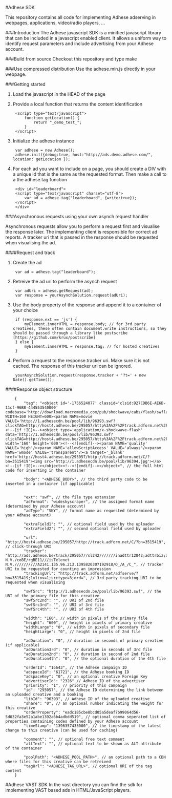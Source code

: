 #Adhese SDK

This repository contains all code for implementing Adhese adserving in webpages, applications, video/radio players, ...

###Introduction
The Adhese javascript SDK is a minified javascript library that can be included in a javascript enabled client.
It allows a uniform way to identify request parameters and include advertising from your Adhese account.

###Build from source
Checkout this repository and type make

###Use compressed distribution
Use the adhese.min.js directly in your webpage.

###Getting started
1. Load the javascript in the HEAD of the page
		<script type="text/javascript" src="adhese.min.js"></script>

2. Provide a local function that returns the content identification
		
		<script type="text/javascript">
			function getLocation() {
				return "_demo_test_";
			}
		</script>

3. Initialize the adhese instance

		var adhese = new Adhese(); 
		adhese.init({debug:true, host:"http://ads.demo.adhese.com/", location: getLocation });

4. For each ad you want to include on a page, you should create a DIV with a unique id that is the same as the requested format. Then make a call to a the adhese.tag function

		<div id="leaderboard">
		<script type="text/javascript" charset="utf-8">
			var ad = adhese.tag("leaderboard", {write:true});
		</script>
		</div>	

###Asynchronous requests using your own asynch request handler

Asynchronous requests allow you to perform a request first and visualise the response later. The implementing client is responsible for correct ad reports. A tracker uri that is passed in the response should be requested when visualising the ad.

####Request and track

1. Create the ad

		var ad = adhese.tag("leaderboard");

2. Retreive the ad uri to perform the asynch request
		
		var adUri = adhese.getRequest(ad);
		var response = yourAsynchSolution.request(adUri);

3. Use the body property of the response and append it to a container of your choice

		if (response.ext == 'js') {
			myElement.innerHTML = response.body; // for 3rd party creatives, these often contain document.write instructions, so they should be passed through a library like postscribe [https://github.com/krux/postscribe]
		} else {
			myElement.innerHTML = response.tag; // for hosted creatives
		}
		
		

4. Perform a request to the response.tracker uri. Make sure it is not cached. The response of this tracker uri can be ignored.

		yourAsynchSolution.request(response.tracker + '?t=' + new Date().getTime());

####Response object structure

		{
		    "tag": "<object id='-1756524077' classid='clsid:D27CDB6E-AE6D-11cf-96B8-444553540000' codebase='http://download.macromedia.com/pub/shockwave/cabs/flash/swflash.cab#version=5,0,0,0' WIDTH=160 HEIGHT=600><param NAME=movie VALUE='http://1.adhesecdn.be/pool/lib/96393.swf?clickTAG=http://host4.adhese.be/295057/http%3A%2F%2Ftrack.adform.net%2FC%2F%3Fbn%3D3515419'/><!--[if !IE]>--><object type='application/x-shockwave-flash' data='http://1.adhesecdn.be/pool/lib/96393.swf?clickTAG=http://host4.adhese.be/295057/http%3A%2F%2Ftrack.adform.net%2FC%2F%3Fbn%3D3515419' width='160' height='600'><!--<![endif]--><param NAME='quality' VALUE='high'/><param NAME='allowScriptAccess' VALUE='always'/><param NAME='wmode' VALUE='transparent'/><a target='_blank' href='http://host4.adhese.be/295057/http://track.adform.net/C/?bn=3515419'><img src='http://1.adhesecdn.be/pool/lib/96394.jpg'></a><!--[if !IE]>--></object><!--<![endif]--></object>", // the full html code for inserting in the container
		    
		    "body": "<ADHESE_BODY>", // the third party code to be inserted in a container (if applicable)
		    
		    
		    "ext": "swf", // the file type extension
		    "adFormat": "wideskyscraper", // the assigned format name (determined by your Adhese account)
		    "adType": "SKY", // format name as requested (determined by your Adhese account)
		    
		    "extraField1": "", // optional field used by the uploader
		    "extraField2": "", // second optional field used by uploader
		    
		    "url": "http://host4.adhese.be/295057/http://track.adform.net/C/?bn=3515419", // click-through URI
		    "tracker": "http://ads.adhese.be/track/295057//sl242///////inadttr12842;adttrbiz;adttrfood;adttrhealth;adttrimmo;adttrlifestyle;adttrmultimedia;adttrsport;adttrtrav;adttrvoetbal;adttrwielrennen/brTelenet N.V./coBE/rgBE11///isTelenet N.V.//////////A2141.135.96.213.1395820307192918/O_/A_/C_", // tracker URI to be requested for counting an impression
		    "trackingUrl": "http://track.adform.net/adfserve/?bn=3515419;1x1inv=1;srctype=3;ord=", // 3rd party tracking URI to be requested when visualising

		    "swfSrc": "http://1.adhesecdn.be/pool/lib/96393.swf", // the URI of the primary file for this creative
		    "swfSrc2nd": "", // URI of 2nd file
		    "swfSrc3rd": "", // URI of 3rd file
		    "swfSrc4th": "", // URI of 4th file

		    "width": "160", // width in pixels of the primary file
		    "height": "600", // height in pixels of primary creative
		    "widthLarge": "0", // width in pixels of secondary file
		    "heightLarge": "0", // height in pixels of 2nd file

		    "adDuration": "0", // duration in seconds of primary creative (if applicable)
		    "adDuration3rd": "0", // duration in seconds of 3rd file
		    "adDuration2nd": "0", // duration in second of 2nd file
		    "adDuration4th": "0", // the optional duration of the 4th file
		    
		    "orderId": "16643", // the Adhese campaign ID
		    "adspaceId": "61721", // the Adhese booking ID
		    "adspaceKey": "0", // an optional creative Foreign Key 
		    "advertiserId": "2326" // Adhese ID of the advertiser
		    "priority": "1", // priority of this campaign
		    "id": "295057", // the Adhese ID determining the link between an uploaded creative and a booking
		    "libId": "96393", // Adhese ID of the uploaded creative
		    "share": "0", // an optional number indicating the weight for this creative
		    "orderProperty": "eadc185cbe8bcd05a5deaf7b99064d56-5d032fa3e52a1abe1392a6b4adbdd519", // optional comma seperated list of properties containing codes defined by your Adhese account
			"timeStamp": "1396357433000", // the timestamp of the latest change to this creative (can be used for caching)
		    
		    "comment": "", // optional free text comment
		    "altText": "", // optional text to be shown as ALT attribute of the container
		    
		    "poolPath": "<ADHESE_POOL_PATH>", // an optional path to a CDN where files for this creative can be retreived
		    "tagUrl": "<ADHESE_TAG_URL>", // optional URI of the tag content
  		}


#Adhese VAST SDK
In the vast directory you can find the sdk for implementing VAST based ads in HTML/JavaScript players.


